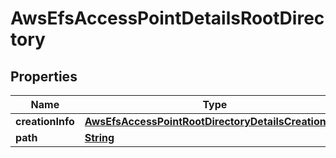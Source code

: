 

# AwsEfsAccessPointDetailsRootDirectory


## Properties

| Name | Type | Description | Notes |
|------------ | ------------- | ------------- | -------------|
|**creationInfo** | [**AwsEfsAccessPointRootDirectoryDetailsCreationInfo**](AwsEfsAccessPointRootDirectoryDetailsCreationInfo.md) |  |  [optional] |
|**path** | [**String**](String.md) |  |  [optional] |



